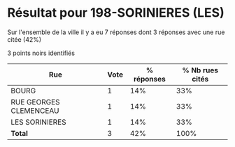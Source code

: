 # Résultat pour 198-SORINIERES (LES)

Sur l'ensemble de la ville il y a eu 7 réponses dont 3 réponses avec une rue citée (42%)

3 points noirs identifiés

| Rue | Vote | % réponses | % Nb rues cités|
|-----|------|------------|----------------|
| BOURG | 1 | 14% | 33%|
| RUE GEORGES CLEMENCEAU | 1 | 14% | 33%|
| LES SORINIERES | 1 | 14% | 33%|
| **Total** | 3 | 42% | 100%|
